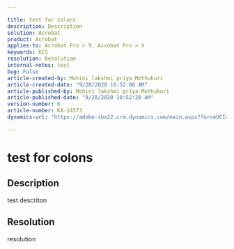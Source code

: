 ```yaml
---

title: test for colons  
description: Description 
solution: Acrobat 
product: Acrobat  
applies-to: Acrobat Pro > 9, Acrobat Pro > X 
keywords: KCS  
resolution: Resolution  
internal-notes: test  
bug: False  
article-created-by: Mohini lakshmi priya Mothukuri  
article-created-date: "9/28/2020 10:52:06 AM"  
article-published-by: Mohini lakshmi priya Mothukuri  
article-published-date: "9/28/2020 10:52:20 AM"  
version-number: 6  
article-number: KA-14573  
dynamics-url: "https://adobe-sbx22.crm.dynamics.com/main.aspx?forceUCI=1&pagetype=entityrecord&etn=knowledgearticle&id=fd9d8ba5-7801-eb11-a813-000d3a98f7e7"

---
```


# test for colons

## Description

test descriton

## Resolution

resolution
